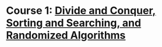 # Course 1: [Divide and Conquer, Sorting and Searching, and Randomized Algorithms](https://www.coursera.org/learn/algorithms-divide-conquer)
